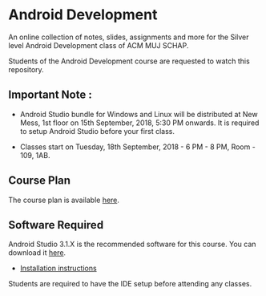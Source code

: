 # Android Development
An online collection of notes, slides, assignments and more for the Silver level Android Development class of ACM MUJ SCHAP.

Students of the Android Development course are requested to watch this repository.

## Important Note :
- Android Studio bundle for Windows and Linux will be distributed at New Mess, 1st floor on 15th September, 2018, 5:30 PM onwards. It is required to setup Android Studio before your first class.

- Classes start on Tuesday, 18th September, 2018 - 6 PM - 8 PM, Room - 109, 1AB.

## Course Plan
The course plan is available [here](https://docs.google.com/document/d/1vzLP--91q6-Qjpdv_6hQRNL8EpJoDyQzO49XvUY8ryQ/edit?usp=sharing).

## Software Required
Android Studio 3.1.X is the recommended software for this course. You can download it [here](https://developer.android.com/studio/).    
- [Installation instructions](https://developer.android.com/studio/install)    

Students are required to have the IDE setup before attending any classes.
